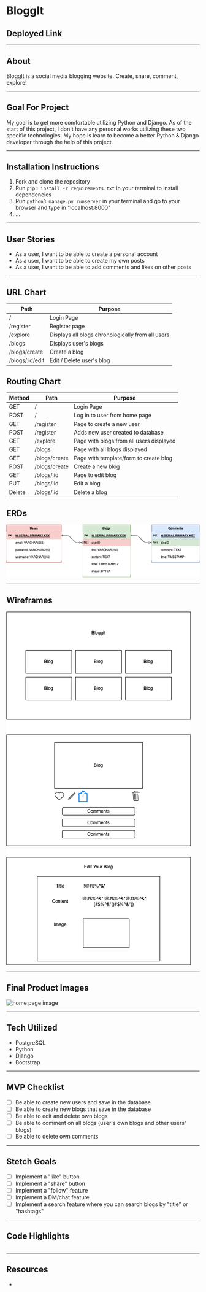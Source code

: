 # BloggIt

## Deployed Link

___
## About
BloggIt is a social media blogging website. Create, share, comment, explore!

___
## Goal For Project
My goal is to get more comfortable utilizing Python and Django. As of the start of this project, I don't have any personal works utilizing these two specific technologies. My hope is learn to become a better Python & Django developer through the help of this project.

___
## Installation Instructions
1. Fork and clone the repository
2. Run `pip3 install -r requirements.txt` in your terminal to install dependencies
3. Run `python3 manage.py runserver` in your terminal and go to your browser and type in "localhost:8000"
4. ...

___
## User Stories
- As a user, I want to be able to create a personal account
- As a user, I want to be able to create my own posts
- As a user, I want to be able to add comments and likes on other posts
___

## URL Chart
| Path | Purpose |
| ------ | ---- |
| / | Login Page
| /register | Register page 
| /explore | Displays all blogs chronologically from all users
| /blogs | Displays user's blogs
| /blogs/create | Create a blog
| /blogs/:id/edit | Edit / Delete user's blog 


## Routing Chart
| Method | Path | Purpose |
| ------ | ---- | ------- |
| GET | / | Login Page
| POST | / | Log in to user from home page
| GET | /register | Page to create a new user
| POST | /register | Adds new user created to database
| GET | /explore | Page with blogs from all users displayed
| GET | /blogs | Page with all blogs displayed
| GET | /blogs/create | Page with template/form to create blog
| POST | /blogs/create | Create a new blog
| GET | /blogs/:id | Page to edit blog
| PUT | /blogs/:id | Edit a blog
| Delete | /blogs/:id | Delete a blog


## ERDs
![ERD image](blog.drawio.png)
___

## Wireframes
![wireframe image](bloggit-wireframe.drawio.png)
___
## Final Product Images
![home page image](/)
___
## Tech Utilized
- PostgreSQL
- Python
- Django
- Bootstrap
___

## MVP Checklist
- [ ] Be able to create new users and save in the database
- [ ] Be able to create new blogs that save in the database
- [ ] Be able to edit and delete own blogs
- [ ] Be able to comment on all blogs (user's own blogs and other users' blogs)
- [ ] Be able to delete own comments
___

## Stetch Goals
- [ ] Implement a "like" button
- [ ] Implement a "share" button
- [ ] Implement a "follow" feature
- [ ] Implement a DM/chat feature
- [ ] Implement a search feature where you can search blogs by "title" or "hashtags"
___

## Code Highlights
```javascript
```
___

## Resources
- 